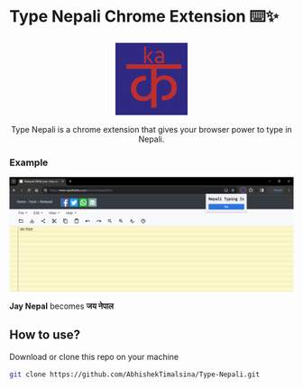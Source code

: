 # Type Nepali Chrome Extension ⌨️✨

<p align="center">
<img src="./icons//icon-128.png" />
 </p>
<p style="text-align: center;">
Type Nepali is a chrome extension that gives your browser power to type in Nepali.
</p>

### Example

![Picture of Extension](./img/extension-pic.png)

<b>Jay Nepal</b> becomes <b>जय नेपाल</b>

## How to use?

Download or clone this repo on your machine

```bash
git clone https://github.com/AbhishekTimalsina/Type-Nepali.git
```
